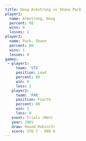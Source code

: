 ```yaml
---
title: Doug Armstrong vs Shane Park
player1:               
  name: Armstrong, Doug
  percent: 88          
  wins: 0              
  losses: 1            
player2:               
  name: Park, Shane    
  percent: 80          
  wins: 1              
  losses: 0            
games:
 - player1:        
     team: 'STO'   
     position: Lead
     percent: 88   
     win: 0        
     loss: 1       
   player2:          
     team: 'PAR'     
     position: Fourth
     percent: 80     
     win: 1          
     loss: 0         
   event: Trials (Men) 
   year: 2001          
   draw: Round Robin(3)
   score: STO 7 - PAR 8
---
```

